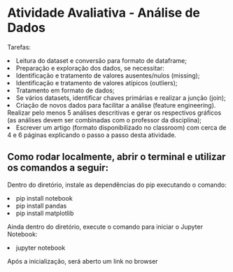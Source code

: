 <h1>Atividade Avaliativa - Análise de Dados</h1>

<p>
Tarefas:
</p>

<li>Leitura do dataset e conversão para formato de dataframe;</li>
<li>Preparação e exploração dos dados, se necessitar:</li>
<li>Identificação e tratamento de valores ausentes/nulos (missing);</li>
<li>Identificação e tratamento de valores atípicos (outliers);</li>
<li>Tratamento em formato de dados;</li>
<li>Se vários datasets, identificar chaves primárias e realizar a junção (join);</li>
<li>Criação de novos dados para facilitar a análise (feature engineering).
Realizar pelo menos 5 análises descritivas e gerar os respectivos gráficos (as análises devem ser combinadas com o professor da disciplina);</li>
<li>Escrever um artigo (formato disponibilizado no classroom) com cerca de 4 e 6 páginas explicando o passo a passo desta atividade.</li>

<h2>Como rodar localmente, abrir o terminal e utilizar os comandos a seguir:</h2>

<p>Dentro do diretório, instale as dependências do pip executando o comando:</p>

<li>pip install notebook</li>

<li>pip install pandas</li>

<li>pip install matplotlib</li>

<p>Ainda dentro do diretório, execute o comando para iniciar o Jupyter Notebook:</p>

<li>jupyter notebook</li>


Após a inicialização, será aberto um link no browser
